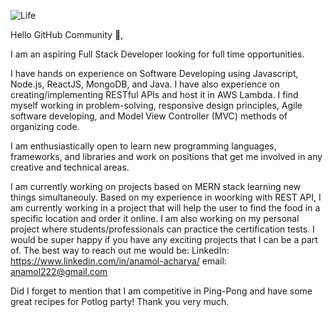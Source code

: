 ![Life](https://user-images.githubusercontent.com/32384473/121115871-47205a80-c7db-11eb-9055-6128fe3da309.png)

Hello GitHub Community 👋,

I am an aspiring Full Stack Developer looking for full time opportunities.

I have hands on experience on Software Developing using  Javascript, Node.js, ReactJS, MongoDB, and Java. I have also experience on creating/implementing RESTful APIs and host it in AWS Lambda. I find myself working in problem-solving, responsive design principles, Agile software developing, and Model View Controller (MVC) methods of organizing code.

I am enthusiastically open to learn new programming languages, frameworks, and libraries and work on positions that get me involved in any creative and technical areas.

I am currently working on projects based on MERN stack learning new things simultaneouly. Based on my experience in woorking with REST API, I am currently working in a project that will help the user to find the food in a specific location and order it online. I am also working on my personal project where students/professionals can practice the certification tests. I would be super happy if you have any exciting projects that I can be a part of. 
The best way to reach out me would be:
LinkedIn: https://www.linkedin.com/in/anamol-acharya/
email:    anamol222@gmail.com

Did I forget to mention that I am competitive in Ping-Pong and have some great recipes for Potlog party!
Thank you very much.


<!--
**anamolacharya/anamolacharya** is a ✨ _special_ ✨ repository because its `README.md` (this file) appears on your GitHub profile.

Here are some ideas to get you started:

- 🔭 I’m currently working on ...
- 🌱 I’m currently learning ...
- 👯 I’m looking to collaborate on ...
- 🤔 I’m looking for help with ...
- 💬 Ask me about ...
- 📫 How to reach me: ...
- 😄 Pronouns: ...
- ⚡ Fun fact: ...
-->
